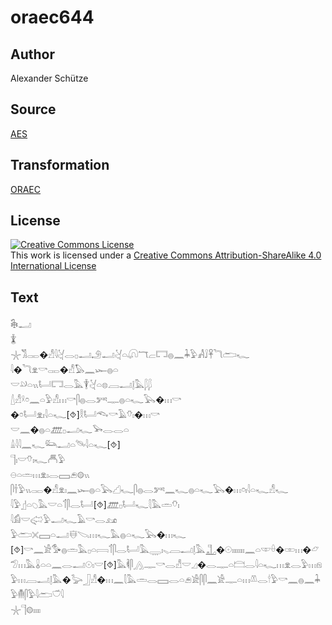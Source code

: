 # oraec644

## Author

Alexander Schütze

## Source

[AES](https://github.com/simondschweitzer/aes)

## Transformation

[ORAEC](https://oraec.github.io/)

## License

<a rel="license" href="http://creativecommons.org/licenses/by-sa/4.0/"><img alt="Creative Commons License" style="border-width:0" src="https://i.creativecommons.org/l/by-sa/4.0/88x31.png" /></a><br />This work is licensed under a <a rel="license" href="http://creativecommons.org/licenses/by-sa/4.0/">Creative Commons Attribution-ShareAlike 4.0 International License</a>

## Text

𓇗𓂝<br>
𓇇<br>
𓇼𓀢𓋉�𓀭𓇋𓋔𓂋𓊪𓂝𓄂𓂝𓋔𓏏𓋨𓄓𓐞𓉐𓐍𓈖𓇓𓅱𓀻𓄙𓋹𓆓𓂧𓆑<br>
𓇋�𓆓𓁷𓎡𓋉�𓀭𓅃𓈖𓆱𓐍𓏏<br>
𓎟𓄖𓏏𓏭𓂡𓉐𓂋𓅓𓇉𓋔𓏏𓊖𓐙𓂝𓊤𓅓𓆄𓆄<br>
𓇮𓀭𓍲𓏌𓈖𓏏𓅱𓀭𓏥𓎡𓋴𓐍𓂋𓀒𓊃𓐍𓏏𓆑𓅂�𓏥𓎡<br>
�𓏌𓂡𓁷𓏤𓇋𓏏𓆑[⯑]𓎛𓂡𓆞𓎡𓄿𓄣𓏤�𓏥𓎡<br>
𓎟𓈖�𓐍𓏏𓊏𓊪𓂝𓆑𓅨𓂋𓂋𓏏<br>
𓏙𓇋𓇋𓈖𓆑𓃛𓂝𓏏𓄯𓇋𓏏𓆑[⯑]<br>
𓊹𓏤𓎟𓄣𓏤𓆑𓄫𓅱<br>
𓇷𓏏𓏛𓏥𓁷𓏤𓂋𓈙𓂉𓊗𓏭<br>
𓋴𓌂𓅱𓏭𓋉�𓀭𓁷𓏤𓈖𓆱𓐍𓏏𓅂𓊍𓆑𓋴𓐍𓂋𓀒𓈖𓆑𓐍𓏏𓆑𓅂�𓏥𓏌𓏤𓇋𓏏𓆑𓀭𓆑<br>
𓇋𓅱𓊨𓏏𓆇𓅓𓎟𓏏𓄊𓋴𓂋𓂡[⯑]𓊏𓊪𓂡𓆑𓇛𓅓𓏛𓄣𓏤<br>
𓇋𓀁𓎟𓅾𓅱𓂝𓆑𓄿𓎡𓂋𓃭<br>
𓅱𓂧𓏴𓈙𓏏𓂝𓄬𓌫𓏥𓆑𓅓𓐍𓏏𓆑𓅂�𓏥𓆑<br>
[⯑]𓎡𓈖𓀀𓅜𓐍𓏛𓅓𓊪𓏏𓇯𓄊𓋴𓂋𓂡𓅓𓇾𓏤𓈅𓐙𓂝𓊤𓅓𓊻�𓇳𓏤𓏤𓏤𓏤𓏤𓏤𓏤𓈖𓏏𓎱𓏐�𓏒𓏥�𓃿𓅿𓏥𓅓𓏇𓏏𓏏𓈖𓂋𓂝𓇳𓏤𓎟[⯑]𓅓𓌞𓋴𓂻𓊃𓎡𓂋𓀭𓎟𓈎�𓂋𓊃𓏏𓊭𓂋𓇋𓏏𓆑𓏥𓁷𓂋𓅱𓏥𓁶𓅱𓏥𓐙𓂝𓊤𓅓�𓅬𓃀𓀭�𓏥𓈖𓇛𓅓𓏛𓂋𓈙𓂋𓏏𓂉𓀀𓋴𓋴𓈖𓀀𓊃𓏏𓏥𓌨𓂋𓎗𓅱𓎡𓈖𓐍𓈖𓇓𓅱𓄟𓋴𓅱𓇋𓂧𓎩𓇋<br>
𓇼𓊹𓊗𓏤𓏤𓏤𓏤<br>
